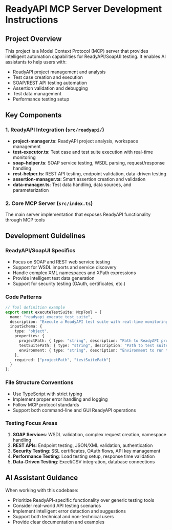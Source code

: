 # ReadyAPI MCP Server Development Instructions

## Project Overview
This project is a Model Context Protocol (MCP) server that provides intelligent automation capabilities for ReadyAPI/SoapUI testing. It enables AI assistants to help users with:

- ReadyAPI project management and analysis
- Test case creation and execution
- SOAP/REST API testing automation
- Assertion validation and debugging
- Test data management
- Performance testing setup

## Key Components

### 1. ReadyAPI Integration (`src/readyapi/`)
- **project-manager.ts**: ReadyAPI project analysis, workspace management
- **test-executor.ts**: Test case and test suite execution with real-time monitoring
- **soap-helper.ts**: SOAP service testing, WSDL parsing, request/response handling
- **rest-helper.ts**: REST API testing, endpoint validation, data-driven testing
- **assertion-manager.ts**: Smart assertion creation and validation
- **data-manager.ts**: Test data handling, data sources, and parameterization

### 2. Core MCP Server (`src/index.ts`)
The main server implementation that exposes ReadyAPI functionality through MCP tools

## Development Guidelines

### ReadyAPI/SoapUI Specifics
- Focus on SOAP and REST web service testing
- Support for WSDL imports and service discovery
- Handle complex XML namespaces and XPath expressions
- Provide intelligent test data generation
- Support for security testing (OAuth, certificates, etc.)

### Code Patterns
```typescript
// Tool definition example
export const executeTestSuite: McpTool = {
  name: "readyapi_execute_test_suite",
  description: "Execute a ReadyAPI test suite with real-time monitoring",
  inputSchema: {
    type: "object",
    properties: {
      projectPath: { type: "string", description: "Path to ReadyAPI project" },
      testSuitePath: { type: "string", description: "Path to test suite file" },
      environment: { type: "string", description: "Environment to run tests against" }
    },
    required: ["projectPath", "testSuitePath"]
  }
};
```

### File Structure Conventions
- Use TypeScript with strict typing
- Implement proper error handling and logging
- Follow MCP protocol standards
- Support both command-line and GUI ReadyAPI operations

### Testing Focus Areas
1. **SOAP Services**: WSDL validation, complex request creation, namespace handling
2. **REST APIs**: Endpoint testing, JSON/XML validation, authentication
3. **Security Testing**: SSL certificates, OAuth flows, API key management
4. **Performance Testing**: Load testing setup, response time validation
5. **Data-Driven Testing**: Excel/CSV integration, database connections

## AI Assistant Guidance
When working with this codebase:
- Prioritize ReadyAPI-specific functionality over generic testing tools
- Consider real-world API testing scenarios
- Implement intelligent error detection and suggestions
- Support both technical and non-technical users
- Provide clear documentation and examples
